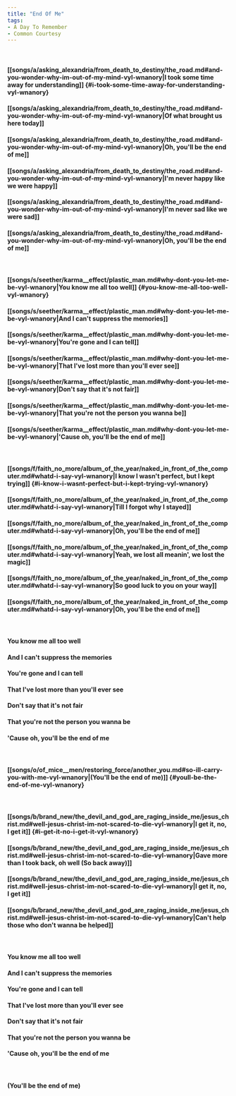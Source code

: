 ```yaml
---
title: "End Of Me"
tags:
- A Day To Remember
- Common Courtesy
---
```

&nbsp;
#### [[songs/a/asking_alexandria/from_death_to_destiny/the_road.md#and-you-wonder-why-im-out-of-my-mind-vyl-wnanory|I took some time away for understanding]] {#i-took-some-time-away-for-understanding-vyl-wnanory}
#### [[songs/a/asking_alexandria/from_death_to_destiny/the_road.md#and-you-wonder-why-im-out-of-my-mind-vyl-wnanory|Of what brought us here today]]
#### [[songs/a/asking_alexandria/from_death_to_destiny/the_road.md#and-you-wonder-why-im-out-of-my-mind-vyl-wnanory|Oh, you'll be the end of me]]
#### [[songs/a/asking_alexandria/from_death_to_destiny/the_road.md#and-you-wonder-why-im-out-of-my-mind-vyl-wnanory|I'm never happy like we were happy]]
#### [[songs/a/asking_alexandria/from_death_to_destiny/the_road.md#and-you-wonder-why-im-out-of-my-mind-vyl-wnanory|I'm never sad like we were sad]]
#### [[songs/a/asking_alexandria/from_death_to_destiny/the_road.md#and-you-wonder-why-im-out-of-my-mind-vyl-wnanory|Oh, you'll be the end of me]]
&nbsp;
#### [[songs/s/seether/karma__effect/plastic_man.md#why-dont-you-let-me-be-vyl-wnanory|You know me all too well]] {#you-know-me-all-too-well-vyl-wnanory}
#### [[songs/s/seether/karma__effect/plastic_man.md#why-dont-you-let-me-be-vyl-wnanory|And I can't suppress the memories]]
#### [[songs/s/seether/karma__effect/plastic_man.md#why-dont-you-let-me-be-vyl-wnanory|You're gone and I can tell]]
#### [[songs/s/seether/karma__effect/plastic_man.md#why-dont-you-let-me-be-vyl-wnanory|That I've lost more than you'll ever see]]
#### [[songs/s/seether/karma__effect/plastic_man.md#why-dont-you-let-me-be-vyl-wnanory|Don't say that it's not fair]]
#### [[songs/s/seether/karma__effect/plastic_man.md#why-dont-you-let-me-be-vyl-wnanory|That you're not the person you wanna be]]
#### [[songs/s/seether/karma__effect/plastic_man.md#why-dont-you-let-me-be-vyl-wnanory|'Cause oh, you'll be the end of me]]
&nbsp;
#### [[songs/f/faith_no_more/album_of_the_year/naked_in_front_of_the_computer.md#whatd-i-say-vyl-wnanory|I know I wasn't perfect, but I kept trying]] {#i-know-i-wasnt-perfect-but-i-kept-trying-vyl-wnanory}
#### [[songs/f/faith_no_more/album_of_the_year/naked_in_front_of_the_computer.md#whatd-i-say-vyl-wnanory|Till I forgot why I stayed]]
#### [[songs/f/faith_no_more/album_of_the_year/naked_in_front_of_the_computer.md#whatd-i-say-vyl-wnanory|Oh, you'll be the end of me]]
#### [[songs/f/faith_no_more/album_of_the_year/naked_in_front_of_the_computer.md#whatd-i-say-vyl-wnanory|Yeah, we lost all meanin', we lost the magic]]
#### [[songs/f/faith_no_more/album_of_the_year/naked_in_front_of_the_computer.md#whatd-i-say-vyl-wnanory|So good luck to you on your way]]
#### [[songs/f/faith_no_more/album_of_the_year/naked_in_front_of_the_computer.md#whatd-i-say-vyl-wnanory|Oh, you'll be the end of me]]
&nbsp;
#### You know me all too well
#### And I can't suppress the memories
#### You're gone and I can tell
#### That I've lost more than you'll ever see
#### Don't say that it's not fair
#### That you're not the person you wanna be
#### 'Cause oh, you'll be the end of me
&nbsp;
#### [[songs/o/of_mice__men/restoring_force/another_you.md#so-ill-carry-you-with-me-vyl-wnanory|(You'll be the end of me)]] {#youll-be-the-end-of-me-vyl-wnanory}
&nbsp;
#### [[songs/b/brand_new/the_devil_and_god_are_raging_inside_me/jesus_christ.md#well-jesus-christ-im-not-scared-to-die-vyl-wnanory|I get it, no, I get it]] {#i-get-it-no-i-get-it-vyl-wnanory}
#### [[songs/b/brand_new/the_devil_and_god_are_raging_inside_me/jesus_christ.md#well-jesus-christ-im-not-scared-to-die-vyl-wnanory|Gave more than I took back, oh well (So back away)]]
#### [[songs/b/brand_new/the_devil_and_god_are_raging_inside_me/jesus_christ.md#well-jesus-christ-im-not-scared-to-die-vyl-wnanory|I get it, no, I get it]]
#### [[songs/b/brand_new/the_devil_and_god_are_raging_inside_me/jesus_christ.md#well-jesus-christ-im-not-scared-to-die-vyl-wnanory|Can't help those who don't wanna be helped]]
&nbsp;
#### You know me all too well
#### And I can't suppress the memories
#### You're gone and I can tell
#### That I've lost more than you'll ever see
#### Don't say that it's not fair
#### That you're not the person you wanna be
#### 'Cause oh, you'll be the end of me
&nbsp;
#### (You'll be the end of me)
